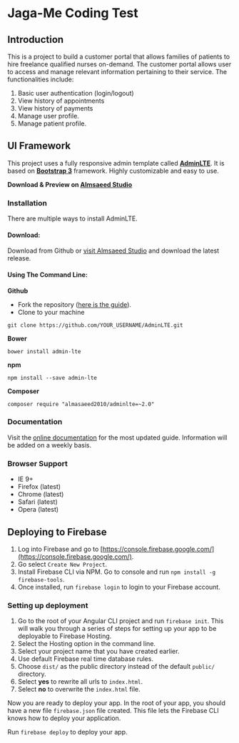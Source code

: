 # Jaga-Me Coding Test

## Introduction
This is a project to build a customer portal that allows families of patients to hire freelance qualified nurses on-demand. The customer portal allows user to access and manage relevant information pertaining to their service. The functionalities include:
1. Basic user authentication (login/logout)
2. View history of appointments
3. View history of payments
4. Manage user profile.
5. Manage patient profile.

## UI Framework
This project uses a fully responsive admin template called **[AdminLTE](https://almsaeedstudio.com)**. It is based on **[Bootstrap 3](https://github.com/twbs/bootstrap)** framework. Highly customizable and easy to use.

**Download & Preview on [Almsaeed Studio](https://almsaeedstudio.com)**

### Installation
There are multiple ways to install AdminLTE.

#### Download:

Download from Github or [visit Almsaeed Studio](https://almsaeedstudio.com) and download the latest release.

#### Using The Command Line:

**Github**

- Fork the repository ([here is the guide](https://help.github.com/articles/fork-a-repo/)).
- Clone to your machine
```
git clone https://github.com/YOUR_USERNAME/AdminLTE.git
```

**Bower**

```
bower install admin-lte
```

**npm**

```
npm install --save admin-lte
```

**Composer**

```
composer require "almasaeed2010/adminlte=~2.0"
```

### Documentation
Visit the [online documentation](https://almsaeedstudio.com/themes/AdminLTE/documentation/index.html) for the most
updated guide. Information will be added on a weekly basis.

### Browser Support
- IE 9+
- Firefox (latest)
- Chrome (latest)
- Safari (latest)
- Opera (latest)

## Deploying to Firebase

1. Log into Firebase and go to [https://console.firebase.google.com/](https://console.firebase.google.com/).
2. Go select `Create New Project`.
3. Install Firebase CLI via NPM. Go to console and run `npm install -g firebase-tools`.
4. Once installed, run `firebase login` to login to your Firebase account.

### Setting up deployment
1. Go to the root of your Angular CLI project and run `firebase init`. This will walk you through a series of steps for setting up your app to be deployable to Firebase Hosting.
2. Select the Hosting option in the command line.
3. Select your project name that you have created earlier.
4. Use default Firebase real time database rules.
5. Choose `dist/` as the public directory instead of the default `public/` directory.
6. Select <b>yes</b> to rewrite all urls to `index.html`.
7. Select <b>no</b> to overwrite the `index.html` file.

Now you are ready to deploy your app. In the root of your app, you should have a new file `firebase.json` file created. This file lets the Firebase CLI knows how to deploy your application.

Run `firebase deploy` to deploy your app.
